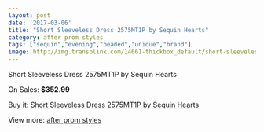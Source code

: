 ```yaml
---
layout: post
date: '2017-03-06'
title: "Short Sleeveless Dress 2575MT1P by Sequin Hearts"
category: after prom styles
tags: ["sequin","evening","beaded","unique","brand"]
image: http://img.transblink.com/14661-thickbox_default/short-sleeveless-dress-2575mt1p-by-sequin-hearts.jpg
---
```

Short Sleeveless Dress 2575MT1P by Sequin Hearts

On Sales: **$352.99**
<a href="https://www.transblink.com/en/after-prom-styles/4684-short-sleeveless-dress-2575mt1p-by-sequin-hearts.html"><amp-img layout="responsive" width="600" height="600" src="//img.transblink.com/14661-thickbox_default/short-sleeveless-dress-2575mt1p-by-sequin-hearts.jpg" alt="Short Sleeveless Dress 2575MT1P by Sequin Hearts 0" /></a>
<a href="https://www.transblink.com/en/after-prom-styles/4684-short-sleeveless-dress-2575mt1p-by-sequin-hearts.html"><amp-img layout="responsive" width="600" height="600" src="//img.transblink.com/14663-thickbox_default/short-sleeveless-dress-2575mt1p-by-sequin-hearts.jpg" alt="Short Sleeveless Dress 2575MT1P by Sequin Hearts 1" /></a>
<a href="https://www.transblink.com/en/after-prom-styles/4684-short-sleeveless-dress-2575mt1p-by-sequin-hearts.html"><amp-img layout="responsive" width="600" height="600" src="//img.transblink.com/14662-thickbox_default/short-sleeveless-dress-2575mt1p-by-sequin-hearts.jpg" alt="Short Sleeveless Dress 2575MT1P by Sequin Hearts 2" /></a>

Buy it: [Short Sleeveless Dress 2575MT1P by Sequin Hearts](https://www.transblink.com/en/after-prom-styles/4684-short-sleeveless-dress-2575mt1p-by-sequin-hearts.html "Short Sleeveless Dress 2575MT1P by Sequin Hearts")

View more: [after prom styles](https://www.transblink.com/en/55-after-prom-styles "after prom styles")